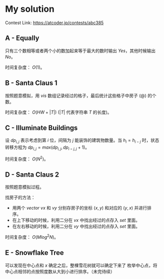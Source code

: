 # My solution
Contest Link: https://atcoder.jp/contests/abc385

## A - Equally
只有三个数相等或者两个小的数加起来等于最大的数时输出 $Yes$，其他时候输出 $No$。

时间复杂度： $O(1)$。

## B - Santa Claus 1
按照题意模拟，用 $vis$ 数组记录经过的格子，最后统计这些格子中房子 ($@$) 的个数。

时间复杂度： $O(HW + |T|)$ ($|T|$ 代表字符串 $T$ 的长度)。

## C - Illuminate Buildings
设 $dp_{i, j}$ 表示考虑到第 $i$ 位，间隔为 $j$ 能装饰的建筑物数量。当 $h_i = h_{i - j}$ 时，状态转移方程为 $dp_{i, j} = max(dp_{i, j}, dp_{i - j, j} + 1)$。

时间复杂度： $O(N^2)$。

## D - Santa Claus 2
按照题意模拟过程。

找房子的方法：
- 用两个 $vector$ $vx$ 和 $vy$ 分别存房子的坐标 $(x, y)$ 和对应的 $(y, x)$ 并进行排序。
- 在上下移动的时候，利用二分在 $vx$ 中找出经过的点存入 $set$ 里面。
- 在左右移动的时候，利用二分在 $vy$ 中找出经过的点存入 $set$ 里面。

时间复杂度： $O(Mlog^2N)$。

## E - Snowflake Tree
可以发现在中心点和 $x$ 确定之后，整棵雪花树就可以确定下来了
枚举中心点，将中心点相邻的点按照度数从大到小进行排序。（未完待续）
